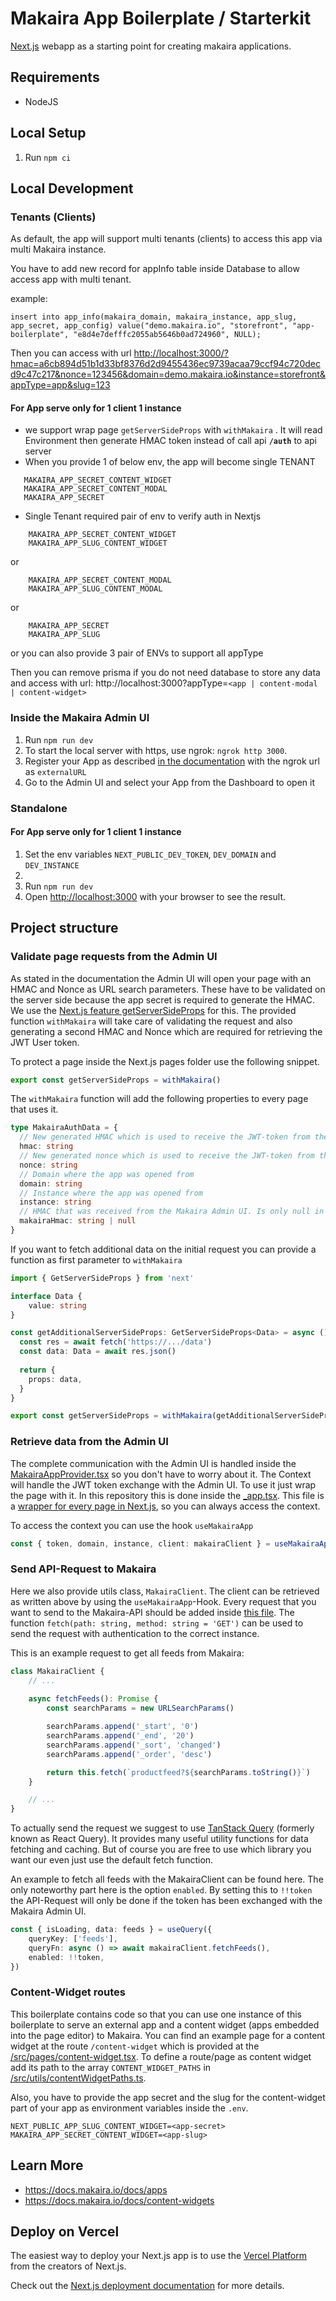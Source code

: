 # Makaira App Boilerplate / Starterkit

[Next.js](https://nextjs.org/)  webapp as a starting point for creating makaira applications.

## Requirements

- NodeJS

## Local Setup

1. Run `npm ci`

## Local Development

### Tenants (Clients)

As default, the app will support multi tenants (clients) to access this app via multi Makaira instance.

You have to add new record for appInfo table inside Database to allow access app with multi tenant.

example:

```
insert into app_info(makaira_domain, makaira_instance, app_slug, app_secret, app_config) value("demo.makaira.io", "storefront", "app-boilerplate", "e8d4e7defffc2055ab5646b0ad724960", NULL);
```

Then you can access with url [http://localhost:3000/?hmac=a6cb894d51b1d33bf8376d2d9455436ec9739acaa79ccf94c720decd9c47c217&amp;nonce=123456&amp;domain=demo.makaira.io&amp;instance=storefront&amp;appType=app&amp;slug=123]()

#### For App serve only for 1 client 1 instance

- we support wrap page ``getServerSideProps`` with ``withMakaira`` . It will read Environment then generate HMAC token instead of call api **`/auth`** to api server
- When you provide 1 of below env, the app will become single TENANT

```
   MAKAIRA_APP_SECRET_CONTENT_WIDGET
   MAKAIRA_APP_SECRET_CONTENT_MODAL
   MAKAIRA_APP_SECRET
```

- Single Tenant required pair of env to verify auth in Nextjs

```
    MAKAIRA_APP_SECRET_CONTENT_WIDGET
    MAKAIRA_APP_SLUG_CONTENT_WIDGET
```

  or

```
    MAKAIRA_APP_SECRET_CONTENT_MODAL
    MAKAIRA_APP_SLUG_CONTENT_MODAL
```

  or

```
    MAKAIRA_APP_SECRET
    MAKAIRA_APP_SLUG
```

  or you can also provide 3 pair of ENVs to support all appType

Then you can remove prisma if you do not need database to store any data and access with url: http://localhost:3000?appType=`<app | content-modal | content-widget>`

### Inside the Makaira Admin UI

1. Run `npm run dev`
2. To start the local server with https, use ngrok: `ngrok http 3000`.
3. Register your App as described [in the documentation](https://docs.makaira.io/docs/apps#register-your-app-at-makaira) with the ngrok url as `externalURL`
4. Go to the Admin UI and select your App from the Dashboard to open it

### Standalone

#### For App serve only for 1 client 1 instance

1. Set the env variables `NEXT_PUBLIC_DEV_TOKEN`, `DEV_DOMAIN` and `DEV_INSTANCE`
2. 
3. Run `npm run dev`
4. Open [http://localhost:3000](http://localhost:3000) with your browser to see the result.

## Project structure

### Validate page requests from the Admin UI

As stated in the documentation the Admin UI will open your page with an HMAC and Nonce as URL search parameters.
These have to be validated on the server side because the app secret is required to generate the HMAC.
We use the [Next.js feature getServerSideProps](https://nextjs.org/docs/api-reference/data-fetching/get-server-side-props) for this. The provided function `withMakaira` will take care
of validating the request and also generating a second HMAC and Nonce which are required for retrieving the JWT User token.

To protect a page inside the Next.js pages folder use the following snippet.

```javascript
export const getServerSideProps = withMakaira()
```

The `withMakaira` function will add the following properties to every page that uses it.

```typescript
type MakairaAuthData = {
  // New generated HMAC which is used to receive the JWT-token from the Makaira Admin UI
  hmac: string
  // New generated nonce which is used to receive the JWT-token from the Makaira Admin UI
  nonce: string
  // Domain where the app was opened from
  domain: string
  // Instance where the app was opened from
  instance: string
  // HMAC that was received from the Makaira Admin UI. Is only null in standalone dev mode
  makairaHmac: string | null
}
```

If you want to fetch additional data on the initial request you can provide a function as first parameter to `withMakaira`

```typescript
import { GetServerSideProps } from 'next'

interface Data {
    value: string
}

const getAdditionalServerSideProps: GetServerSideProps<Data> = async () => {
  const res = await fetch('https://.../data')
  const data: Data = await res.json()
  
  return {
    props: data,
  }
}

export const getServerSideProps = withMakaira(getAdditionalServerSideProps)
```

### Retrieve data from the Admin UI

The complete communication with the Admin UI is handled inside the [MakairaAppProvider.tsx](./src/makaira/MakairaAppProvider.tsx)
so you don't have to worry about it. The Context will handle the JWT token exchange with the Admin UI.
To use it just wrap the page with it. In this repository this is done inside the [_app.tsx](./src/pages/_app.tsx).
This file is a [wrapper for every page in Next.js](https://nextjs.org/docs/advanced-features/custom-app),
so you can always access the context.

To access the context you can use the hook `useMakairaApp`

```typescript
const { token, domain, instance, client: makairaClient } = useMakairaApp()
```

### Send API-Request to Makaira

Here we also provide utils class, `MakairaClient`. The client can be retrieved as written above by using the `useMakairaApp`-Hook.
Every request that you want to send to the Makaira-API should be added inside [this file](./src/makaira/MakairaClient.ts).
The function `fetch(path: string, method: string = 'GET')` can be used to send the request with authentication to the correct instance.

This is an example request to get all feeds from Makaira:

```typescript
class MakairaClient {
    // ...
  
    async fetchFeeds(): Promise {
        const searchParams = new URLSearchParams()

        searchParams.append('_start', '0')
        searchParams.append('_end', '20')
        searchParams.append('_sort', 'changed')
        searchParams.append('_order', 'desc')

        return this.fetch(`productfeed?${searchParams.toString()}`)
    }

    // ...
}
```

To actually send the request we suggest to use [TanStack Query](https://github.com/TanStack/query) (formerly known as React Query).
It provides many useful utility functions for data fetching and caching. But of course you are free to use which library you want our even just use the default fetch function.

An example to fetch all feeds with the MakairaClient can be found here. The only noteworthy part here is the option `enabled`.
By setting this to `!!token` the API-Request will only be done if the token has been exchanged with the Makaira Admin UI.

```typescript
const { isLoading, data: feeds } = useQuery({
    queryKey: ['feeds'],
    queryFn: async () => await makairaClient.fetchFeeds(),
    enabled: !!token,
})
```

### Content-Widget routes

This boilerplate contains code so that you can use one instance of this boilerplate to serve an external app
and a content widget (apps embedded into the page editor) to Makaira. You can find an example page for a content widget
at the route `/content-widget` which is provided at the [/src/pages/content-widget.tsx](./src/pages/content-widget.tsx).
To define a route/page as content widget add its path to the array `CONTENT_WIDGET_PATHS` in [/src/utils/contentWidgetPaths.ts](./src/utils/contentWidgetPaths.ts).

Also, you have to provide the app secret and the slug for the content-widget part of your app as environment variables inside the `.env`.

```dotenv
NEXT_PUBLIC_APP_SLUG_CONTENT_WIDGET=<app-secret>
MAKAIRA_APP_SECRET_CONTENT_WIDGET=<app-slug>
```

## Learn More

- https://docs.makaira.io/docs/apps
- https://docs.makaira.io/docs/content-widgets

## Deploy on Vercel

The easiest way to deploy your Next.js app is to use the [Vercel Platform](https://vercel.com/new?utm_medium=default-template&filter=next.js&utm_source=create-next-app&utm_campaign=create-next-app-readme) from the creators of Next.js.

Check out the [Next.js deployment documentation](https://nextjs.org/docs/deployment) for more details.
